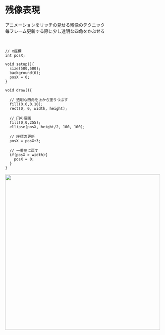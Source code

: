 # 残像表現

アニメーションをリッチの見せる残像のテクニック<br>
毎フレーム更新する際に少し透明な四角をかぶせる<br><br>

```

// x座標
int posX;

void setup(){
  size(500,500);
  background(0);
  posX = 0;
}

void draw(){
  
  // 透明な四角を上から塗りつぶす
  fill(0,0,0,10);
  rect(0, 0, width, height);

  // 円の描画
  fill(0,0,255);
  ellipse(posX, height/2, 100, 100);
  
  // 座標の更新
  posX = posX+3;
  
  // 一番左に戻す
  if(posX > width){
    posX = 0;
  }
}

```


<img src="https://github.com/55Kaerukun/Processing/blob/master/images/afterimage.png" width="500px">

